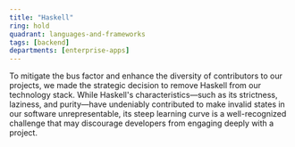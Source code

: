 ```yaml
---
title: "Haskell"
ring: hold
quadrant: languages-and-frameworks
tags: [backend]
departments: [enterprise-apps]
---
```


To mitigate the bus factor and enhance the diversity of contributors to our
projects, we made the strategic decision to remove Haskell from our technology
stack. While Haskell's characteristics—such as its strictness, laziness, and
purity—have undeniably contributed to make invalid states in our software
unrepresentable, its steep learning curve is a well-recognized challenge that
may discourage developers from engaging deeply with a project.
